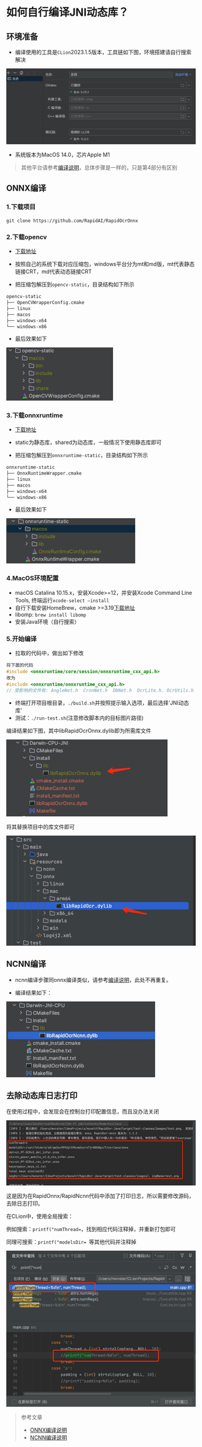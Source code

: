 # 如何自行编译JNI动态库？

## 环境准备

- 编译使用的工具是`CLion`2023.1.5版本，工具链如下图，环境搭建请自行搜索解决

![](./img/tool.png)

- 系统版本为MacOS 14.0，芯片Apple M1

> 其他平台请参考[编译说明](https://github.com/RapidAI/RapidOcrOnnx/blob/main/BUILD.md)，总体步骤是一样的，只是第4部分有区别

## ONNX编译

### 1.下载项目

```shell
git clone https://github.com/RapidAI/RapidOcrOnnx
```

### 2.下载opencv

- [下载地址](https://github.com/RapidAI/OpenCVBuilder/releases)

- 按照自己的系统下载对应压缩包，windows平台分为mt和md版，mt代表静态链接CRT，md代表动态链接CRT
- 把压缩包解压到`opencv-static`，目录结构如下所示

```
opencv-static
├── OpenCVWrapperConfig.cmake
├── linux
├── macos
├── windows-x64
└── windows-x86
```

- 最后效果如下

![](./img/mac-opencv.png)

### 3.下载onnxruntime

- [下载地址](https://github.com/RapidAI/OnnxruntimeBuilder/releases)

- static为静态库，shared为动态库，一般情况下使用静态库即可
- 把压缩包解压到`onnxruntime-static`，目录结构如下所示

```
onnxruntime-static
├── OnnxRuntimeWrapper.cmake
├── linux
├── macos
├── windows-x64
└── windows-x86
```

- 最后效果如下

![](./img/mac-ort.png)

### 4.MacOS环境配置

- macOS Catalina 10.15.x，安装Xcode>=12，并安装Xcode Command Line Tools, 终端运行`xcode-select –install`
- 自行下载安装HomeBrew，cmake >=3.19[下载地址](https://cmake.org/download/)
- libomp: `brew install libomp`
- 安装Java环境（自行搜索）


### 5.开始编译

- 拉取的代码中，做出如下修改

```c
将下面的代码
#include <onnxruntime/core/session/onnxruntime_cxx_api.h>
改为
#include <onnxruntime/onnxruntime_cxx_api.h>
// 受影响的文件有: AngleNet.h  CrnnNet.h  DbNet.h  OcrLite.h. OcrUtils.h
```

- 终端打开项目根目录，`./build.sh`并按照提示输入选项，最后选择'JNI动态库'
- 测试：`./run-test.sh`(注意修改脚本内的目标图片路径)

编译结果如下图，其中libRapidOcrOnnx.dylib即为所需库文件

![](./img/onnx-lib.png)

将其替换项目中的库文件即可

![](./img/onnx-replace.png)



## NCNN编译

- ncnn编译步骤同onnx编译类似，请参考[编译说明](https://github.com/RapidAI/RapidOcrNcnn/blob/c2d168dbe685152bf78fab596917fd3da747933b/BUILD.md)，此处不再重复。

- 编译结果如下：

![](./img/ncnn-replace.png)

## 去除动态库日志打印

在使用过程中，会发现会在控制台打印配置信息，而且没办法关闭

![](./img/log.png)

这是因为在RapidOnnx/RapidNcnn代码中添加了打印日志，所以需要修改源码，去除日志打印。

在CLion中，使用全局搜索：

例如搜索：`printf("numThread=`，找到相应代码注释掉，并重新打包即可

同理可搜索：`printf("modelsDir= `等其他代码并注释掉

![](./img/log-remove.png)




> 参考文章
>
> - [ONNX编译说明](https://github.com/RapidAI/RapidOcrOnnx/blob/main/BUILD.md)
> - [NCNN编译说明](https://github.com/RapidAI/RapidOcrNcnn/blob/c2d168dbe685152bf78fab596917fd3da747933b/BUILD.md)

